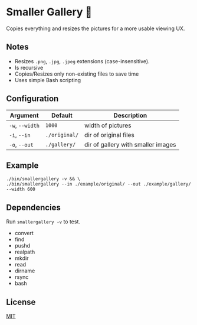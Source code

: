 # Smaller Gallery :mount_fuji:

Copies everything and resizes the pictures for a more usable viewing UX.

## Notes

- Resizes `.png`, `.jpg`, `.jpeg` extensions (case-insensitive).
- Is recursive
- Copies/Resizes only non-existing files to save time
- Uses simple Bash scripting

## Configuration

| Argument | Default | Description |
|---|---|---|
| `-w`, `--width` | `1000` | width of pictures |
| `-i`, `--in` | `./original/` | dir of original files |
| `-o`, `--out` | `./gallery/` | dir of gallery with smaller images |

## Example

```
./bin/smallergallery -v && \
./bin/smallergallery --in ./example/original/ --out ./example/gallery/ --width 600
```

## Dependencies

Run `smallergallery -v` to test.

- convert
- find
- pushd
- realpath
- mkdir
- read
- dirname
- rsync
- bash

## License

[MIT](/LICENSE)

